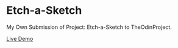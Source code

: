 # Etch-a-Sketch
My Own Submission of Project: Etch-a-Sketch to TheOdinProject.

<a href="https://aeronjay.github.io/Etch-a-Sketch/">Live Demo</a>
